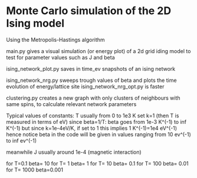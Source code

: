 # Monte Carlo simulation of the 2D Ising model

Using the Metropolis-Hastings algorithm

main.py gives a visual simulation (or energy plot) of a 2d grid iding model to test for parameter values such as J and beta

ising_network_plot.py saves in time_ev snapshots of an ising network

ising_network_nrg.py sweeps trough values of beta and plots the time evolution of energy/lattice site
ising_network_nrg_opt.py is faster

clustering.py creates a new graph with only clusters of neighbours with same spins, to calculate relevant network parameters

Typical values of constants:
T usually from 0 to 1e3 K
set k=1 (then T is measured in terms of eV)
since beta=1/T: beta goes from 1e-3 K^(-1) to inf K^(-1)
but since k=1e-4eV/K, if set to 1 this implies 1 K^(-1)=1e4 eV^(-1)
hence notice beta in the code will be given in values ranging from 10 ev^(-1) to inf ev^(-1)

meanwhile J usually around 1e-4 (magnetic interaction)

for T=0.1    beta=    10
for T=  1    beta=    1
for T=  10   beta=  0.1
for T=  100  beta= 0.01
for T=  1000 beta=0.001